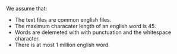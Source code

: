We assume that:
- The text files are common english files. 
- The maximum characater length of an english word is 45.
- Words are delemeted with with punctuation and the whitespace character.
- There is at most 1 million english word.
